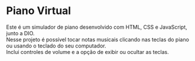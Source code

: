 # Piano Virtual

Este é um simulador de piano desenvolvido com HTML, CSS e JavaScript, junto a DIO. <br/> 
Nesse projeto é possível tocar notas musicais clicando nas teclas do piano ou usando o teclado do seu computador. <br/>
Inclui controles de volume e a opção de exibir ou ocultar as teclas.

